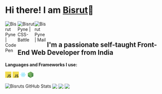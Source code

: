 <h1>Hi there! I am <a href="https://iambisrutpyne.github.io">Bisrut</a>👋</h1>

<a href="https://codepen.io/TheWebDevKing">
  <img align="left" alt="Bisrut Pyne | CodePen" width="40px" src="https://i.imgur.com/yq7iqFa.png" />
</a>
<a href="https://cssbattle.dev/player/the_css_king">
  <img align="left" alt="Bisrut Pyne | CSS-Battle" width="55px" src="https://cssbattle.dev/images/logo-square.png" />
</a>
<a href="mailto:bisrutpyne@gmail.com">
  <img align="left" alt="Bisrut Pyne | Mail" width="40px" src="https://ssl.gstatic.com/ui/v1/icons/mail/rfr/gmail.ico" />
</a>

<br />
<br />

## **I'm a passionate self-taught Front-End Web Developer from India**

**Languages and Frameworks I use:**  

<code><img height="20" src="https://raw.githubusercontent.com/github/explore/80688e429a7d4ef2fca1e82350fe8e3517d3494d/topics/javascript/javascript.png"></code>
<code><img height="20" src="https://raw.githubusercontent.com/github/explore/80688e429a7d4ef2fca1e82350fe8e3517d3494d/topics/javascript/javascript.png"></code>
<code><img height="20" src="https://raw.githubusercontent.com/github/explore/80688e429a7d4ef2fca1e82350fe8e3517d3494d/topics/react/react.png"></code>
<code><img height="20" src="https://raw.githubusercontent.com/github/explore/80688e429a7d4ef2fca1e82350fe8e3517d3494d/topics/nodejs/nodejs.png"></code>

<img align="center" src="https://github-readme-stats.vercel.app/api?username=IamBisrutPyne&show_icons=true&include_all_commits=true&theme=material-palenight" alt="Bisruts GitHub Stats" />
<img align="center" src="https://github-readme-stats.vercel.app/api/top-langs/?username=IamBisrutPyne&layout=compact&theme=material-palenight" />
<img align="center" src="https://github-readme-stats.vercel.app/api/pin/?username=IamBisrutPyne&repo=github-readme-stats&theme=material-palenight" />
<a href="https://github.com/IamBisrutPyne/iambisrutpyne.github.io">
  <img align="center" src="https://github-readme-stats.vercel.app/api/pin/?username=IamBisrutPyne&repo=iambisrutpyne.github.io&theme=material-palenight" />
</a>
